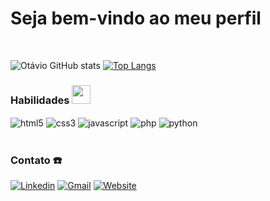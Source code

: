 # Seja bem-vindo ao meu perfil 

<br>

![Otávio GitHub stats](https://github-readme-stats.vercel.app/api?username=CodeDark2168&show_icons=true&theme=dark)
[![Top Langs](https://github-readme-stats.vercel.app/api/top-langs/?username=CodeDark2168&layout=compact&theme=dark)](https://github.com/anuraghazra/github-readme-stats)

### Habilidades <img src="https://github.com/CodeDark2168/CodeDark2168/assets/116005183/4dbe52a9-33ea-4e7d-84d0-d034dd267d08" width="30px">

<div style="display: inline_block">
  <img align="center" alt="html5" src="https://img.shields.io/badge/HTML5-E34F26?style=for-the-badge&logo=html5&logoColor=white" />
  <img align="center" alt="css3" src="https://img.shields.io/badge/CSS3-1572B6?style=for-the-badge&logo=css3&logoColor=white" />
  <img align="center" alt="javascript" src="https://img.shields.io/badge/JavaScript-323330?style=for-the-badge&logo=javascript&logoColor=F7DF1E" />
  <img align="center" alt="php" src="https://img.shields.io/badge/PHP-777BB4?style=for-the-badge&logo=php&logoColor=white" />
  <img align="center" alt="python" src="https://img.shields.io/badge/Python-14354C?style=for-the-badge&logo=python&logoColor=white" />
</div>
<br>

### Contato ☎️
[![Linkedin](https://img.shields.io/badge/LinkedIn-0077B5?style=for-the-badge&logo=linkedin&logoColor=white)](https://www.linkedin.com/in/otavio-sudano/)
[![Gmail](https://img.shields.io/badge/Gmail-D14836?style=for-the-badge&logo=gmail&logoColor=white)](mailto:otavio.sudano11@gmail.com)
[![Website](https://img.shields.io/website?label=websitedarkcode.free.nf&style=for-the-badge&url=http://websitedarkcode.free.nf/)](http://websitedarkcode.free.nf/)
